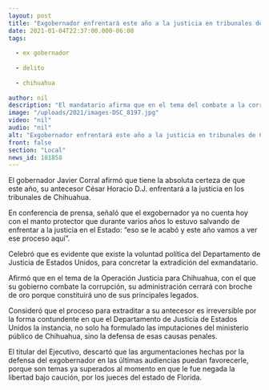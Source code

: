 ```yaml
---
layout: post
title: "Exgobernador enfrentará este año a la justicia en tribunales de Chihuahua -  Javier Corral"
date: 2021-01-04T22:37:00.000-06:00
tags:
  
  - ex gobernador
  
  - delito
  
  - chihuahua
  
author: nil
description: "El mandatario afirma que en el tema del combate a la corrupción, su gobierno cerrará con broche de oro, porque constituirá uno de sus principales legados"
image: "/uploads/2021/images-DSC_8197.jpg"
video: "nil"
audio: "nil"
alt: "Exgobernador enfrentará este año a la justicia en tribunales de Chihuahua -  Javier Corral"
front: false
section: "Local"
news_id: 181858
---
```


El gobernador Javier Corral afirmó que tiene la absoluta certeza de que este año, su antecesor César Horacio D.J. enfrentará a la justicia en los tribunales de Chihuahua.

En conferencia de prensa, señaló que el exgobernador ya no cuenta hoy con el manto protector que durante varios años lo estuvo salvando de enfrentar a la justicia en el Estado: “eso se le acabó y este año vamos a ver ese proceso aquí”.

Celebró que es evidente que existe la voluntad política del Departamento de Justicia de Estados Unidos, para concretar la extradición del exmandatario.

Afirmó que en el tema de la Operación Justicia para Chihuahua, con el que su gobierno combate la corrupción, su administración cerrará con broche de oro porque constituirá uno de sus principales legados.

Consideró que el proceso para extraditar a su antecesor es irreversible por la forma contundente en que el Departamento de Justicia de Estados Unidos la instancia, no solo ha formulado las imputaciones del ministerio público de Chihuahua, sino la defensa de esas causas penales.

El titular del Ejecutivo, descartó que las argumentaciones hechas por la defensa del exgobernador en las últimas audiencias puedan favorecerle, porque son temas ya superados al momento en que le fue negada la libertad bajo caución, por los jueces del estado de Florida.